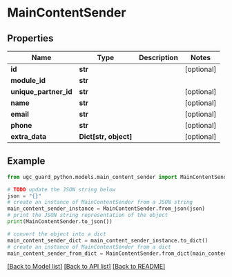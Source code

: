 # MainContentSender


## Properties

Name | Type | Description | Notes
------------ | ------------- | ------------- | -------------
**id** | **str** |  | [optional] 
**module_id** | **str** |  | 
**unique_partner_id** | **str** |  | [optional] 
**name** | **str** |  | [optional] 
**email** | **str** |  | [optional] 
**phone** | **str** |  | [optional] 
**extra_data** | **Dict[str, object]** |  | [optional] 

## Example

```python
from ugc_guard_python.models.main_content_sender import MainContentSender

# TODO update the JSON string below
json = "{}"
# create an instance of MainContentSender from a JSON string
main_content_sender_instance = MainContentSender.from_json(json)
# print the JSON string representation of the object
print(MainContentSender.to_json())

# convert the object into a dict
main_content_sender_dict = main_content_sender_instance.to_dict()
# create an instance of MainContentSender from a dict
main_content_sender_from_dict = MainContentSender.from_dict(main_content_sender_dict)
```
[[Back to Model list]](../README.md#documentation-for-models) [[Back to API list]](../README.md#documentation-for-api-endpoints) [[Back to README]](../README.md)



